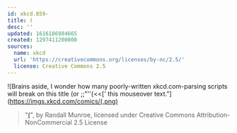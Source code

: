 ```yaml
---
id: xkcd.859-
title: (
desc: ''
updated: 1616186984665
created: 1297411200000
sources:
  name: xkcd
  url: 'https://creativecommons.org/licenses/by-nc/2.5/'
  license: Creative Commons 2.5
---
```

![Brains aside, I wonder how many poorly-written xkcd.com-parsing scripts will break on this title (or ;;"''{<<\[' this mouseover text."](https://imgs.xkcd.com/comics/(.png)
> "[(](https://xkcd.com/859/)", by Randall Munroe, licensed under Creative Commons Attribution-NonCommercial 2.5 License
